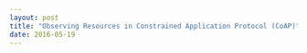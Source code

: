 ```yaml
---
layout: post
title: "Observing Resources in Constrained Application Protocol (CoAP)"
date: 2016-05-19
---
```

